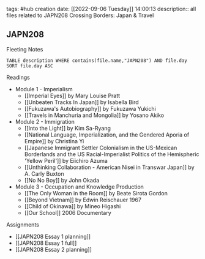 tags: #hub
creation date: [[2022-09-06 Tuesday]] 14:00:13
description:: all files related to JAPN208 Crossing Borders: Japan & Travel

## JAPN208

Fleeting Notes
```dataview
TABLE description WHERE contains(file.name,"JAPN208") AND file.day
SORT file.day ASC
```
Readings
- Module 1 - Imperialism
	- [[Imperial Eyes]] by Mary Louise Pratt
	- [[Unbeaten Tracks In Japan]] by Isabella Bird
	- [[Fukuzawa's Autobiography]] by Fukuzawa Yukichi
	- [[Travels in Manchuria and Mongolia]] by Yosano Akiko
- Module 2 - Immigration
	- [[Into the Light]] by Kim Sa-Ryang
	- [[National Language, Imperialization, and the Gendered Aporia of Empire]] by Christina Yi
	- [[Japanese Immigrant Settler Colonialism in the US-Mexican Borderlands and the US Racial-Imperialist Politics of the Hemispheric 'Yellow Peril']] by Eiichiro Azuma
	- [[Unthinking Collaboration - American Nisei in Transwar Japan]] by A. Carly Buxton
	- [[No No Boy]] by John Okada
- Module 3 - Occupation and Knowledge Production
	- [[The Only Woman in the Room]] by Beate Sirota Gordon
	- [[Beyond Vietnam]] by Edwin Reischauer 1967
	- [[Child of Okinawa]] by Mineo Higashi
	- [[Our School]] 2006 Documentary

Assignments
- [[JAPN208 Essay 1 planning]]
- [[JAPN208 Essay 1 full]]
- [[JAPN208 Essay 2 planning]]
